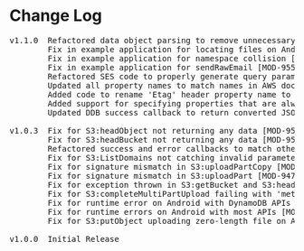 # Change Log
<pre>
v1.1.0  Refactored data object parsing to remove unnecessary array references for single value elements [MOD-980]
        Fix in example application for locating files on Android [MOD-963][MOD-977]
        Fix in example application for namespace collision [MOD-972]
        Fix in example application for sendRawEmail [MOD-955]
        Refactored SES code to properly generate query params for email messages [MOD-973]
        Updated all property names to match names in AWS documentation [MOD-974]
        Added code to rename 'Etag' header property name to 'ETag' on iOS for parity/consistency with Android [MOD-963]
        Added support for specifying properties that are always converted to arrays [MOD-985]
        Updated DDB success callback to return converted JSON object instead of JSOn string [MOD-987]

v1.0.3  Fix for S3:headObject not returning any data [MOD-950]
        Fix for S3:headBucket not returning any data [MOD-951]
        Refactored success and error callbacks to match other enterprise formats [MOD-953]
        Fix for S3:ListDomains not catching invalid parameters [MOD-922]
        Fix for signature mismatch in S3:uploadPartCopy [MOD-948]
        Fix for signature mismatch in S3:uploadPart [MOD-947]
        Fix for exception thrown in S3:getBucket and S3:headBucket [MOD-954]
        Fix for S3:completeMultiPartUpload failing with 'method not allowed' error [MOD-952]
        Fix for runtime error on Android with DynamoDB APIs [MOD-961]
        Fix for runtime errors on Android with most APIs [MOD-959]
        Fix for S3:putObject uploading zero-length file on Android [MOD-962]

v1.0.0	Initial Release
